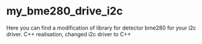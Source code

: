 # my_bme280_drive_i2c
Here you can find a modification of library for detector bme280 for your i2c driver. C++ realisation, changed i2c driver to C++ 
